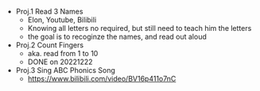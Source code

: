 - Proj.1 Read 3 Names
  - Elon, Youtube, Bilibili
  - Knowing all letters no required, but still need to teach him the letters
  - the goal is to recoginze the names, and read out aloud
- Proj.2 Count Fingers
  - aka. read from 1 to 10
  - DONE on 20221222
- Proj.3 Sing ABC Phonics Song
  - https://www.bilibili.com/video/BV16p411o7nC
